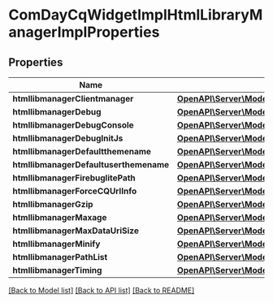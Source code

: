 # ComDayCqWidgetImplHtmlLibraryManagerImplProperties

## Properties
Name | Type | Description | Notes
------------ | ------------- | ------------- | -------------
**htmllibmanagerClientmanager** | [**OpenAPI\Server\Model\ConfigNodePropertyString**](ConfigNodePropertyString.md) |  | [optional] 
**htmllibmanagerDebug** | [**OpenAPI\Server\Model\ConfigNodePropertyBoolean**](ConfigNodePropertyBoolean.md) |  | [optional] 
**htmllibmanagerDebugConsole** | [**OpenAPI\Server\Model\ConfigNodePropertyBoolean**](ConfigNodePropertyBoolean.md) |  | [optional] 
**htmllibmanagerDebugInitJs** | [**OpenAPI\Server\Model\ConfigNodePropertyString**](ConfigNodePropertyString.md) |  | [optional] 
**htmllibmanagerDefaultthemename** | [**OpenAPI\Server\Model\ConfigNodePropertyString**](ConfigNodePropertyString.md) |  | [optional] 
**htmllibmanagerDefaultuserthemename** | [**OpenAPI\Server\Model\ConfigNodePropertyString**](ConfigNodePropertyString.md) |  | [optional] 
**htmllibmanagerFirebuglitePath** | [**OpenAPI\Server\Model\ConfigNodePropertyString**](ConfigNodePropertyString.md) |  | [optional] 
**htmllibmanagerForceCQUrlInfo** | [**OpenAPI\Server\Model\ConfigNodePropertyBoolean**](ConfigNodePropertyBoolean.md) |  | [optional] 
**htmllibmanagerGzip** | [**OpenAPI\Server\Model\ConfigNodePropertyBoolean**](ConfigNodePropertyBoolean.md) |  | [optional] 
**htmllibmanagerMaxage** | [**OpenAPI\Server\Model\ConfigNodePropertyInteger**](ConfigNodePropertyInteger.md) |  | [optional] 
**htmllibmanagerMaxDataUriSize** | [**OpenAPI\Server\Model\ConfigNodePropertyInteger**](ConfigNodePropertyInteger.md) |  | [optional] 
**htmllibmanagerMinify** | [**OpenAPI\Server\Model\ConfigNodePropertyBoolean**](ConfigNodePropertyBoolean.md) |  | [optional] 
**htmllibmanagerPathList** | [**OpenAPI\Server\Model\ConfigNodePropertyArray**](ConfigNodePropertyArray.md) |  | [optional] 
**htmllibmanagerTiming** | [**OpenAPI\Server\Model\ConfigNodePropertyBoolean**](ConfigNodePropertyBoolean.md) |  | [optional] 

[[Back to Model list]](../README.md#documentation-for-models) [[Back to API list]](../README.md#documentation-for-api-endpoints) [[Back to README]](../README.md)


